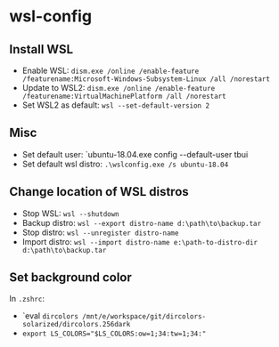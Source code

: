 # wsl-config

## Install WSL
- Enable WSL: `dism.exe /online /enable-feature /featurename:Microsoft-Windows-Subsystem-Linux /all /norestart`
- Update to WSL2: `dism.exe /online /enable-feature /featurename:VirtualMachinePlatform /all /norestart`
- Set WSL2 as default: `wsl --set-default-version 2`

## Misc
- Set default user: `ubuntu-18.04.exe config --default-user tbui  
- Set default wsl distro: `.\wslconfig.exe /s ubuntu-18.04`

## Change location of WSL distros
- Stop WSL: `wsl --shutdown`
- Backup distro: `wsl --export distro-name d:\path\to\backup.tar`
- Stop distro: `wsl --unregister distro-name`
- Import distro: `wsl --import distro-name e:\path-to-distro-dir d:\path\to\backup.tar`

## Set background color
In `.zshrc`:
- `eval ``dircolors /mnt/e/workspace/git/dircolors-solarized/dircolors.256dark``
- `export LS_COLORS="$LS_COLORS:ow=1;34:tw=1;34:"`
